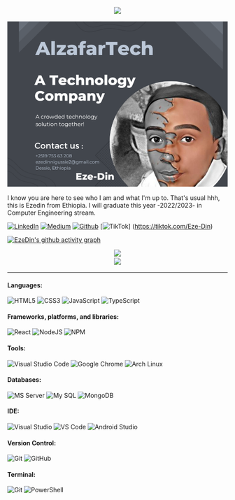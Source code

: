 <p align="center">
  <a href="https://github.com/Eze-Din"><img src="https://readme-typing-svg.herokuapp.com/?lines=I%20am%20Ezedin;A%20Software%20Engineer;FullStack%20Developer;Always%20learning%20new%20tech&font=Pacifico&center=true&width=650&height=120&color=58a6ff&vCenter=true&size=45%22"></a>
</p>

[![GitHub Banner](AlzafarTech.png)](https://alzafartech.wordpress.com)

I know you are here to see who I am and what I'm up to. That's usual hhh, this is Ezedin from Ethiopia. I will graduate this year -2022/2023- in Computer Engineering stream.

[![LinkedIn](https://img.shields.io/badge/linkedin-%230077B5.svg?style=for-the-badge&logo=linkedin&logoColor=white)](https://www.linkedin.com/in/ezedin-nigussie-487190111/)
[![Medium](https://img.shields.io/badge/Medium-12100E?style=for-the-badge&logo=medium&logoColor=white)](https://alzafartech.medium.com/)
[![Github](https://img.shields.io/badge/GitHub-100000?style=for-the-badge&logo=github&logoColor=white)](https://github.com/Eze-Din)
[![TikTok](https://img.shields.io/badge/TikTok-000000?style=for-the-badge&logo=tiktok&logoColor=white)]
(https://tiktok.com/Eze-Din)

[![EzeDin's github activity graph](https://activity-graph.herokuapp.com/graph?username=Eze-Din&theme=dracula)](https://github.com/Eze-Din/github-readme-activity-graph)

<div style="text-align: center">
  <img src="https://github-readme-stats.vercel.app/api?username=Eze-Din&count_private=true&show_icons=true&theme=prussian" width="400">
  <br />
  <img src="https://github-readme-stats.vercel.app/api/top-langs/?username=Eze-Din&hide=php&title_color=ffffff&text_color=c9cacc&icon_color=4AB197&bg_color=1A2B34" />
</div>

---

#### Languages:

![HTML5](https://img.shields.io/badge/html5-%23E34F26.svg?style=for-the-badge&logo=html5&logoColor=white)
![CSS3](https://img.shields.io/badge/css3-%231572B6.svg?style=for-the-badge&logo=css3&logoColor=white)
![JavaScript](https://img.shields.io/badge/javascript-%23323330.svg?style=for-the-badge&logo=javascript&logoColor=%23F7DF1E)
![TypeScript](https://img.shields.io/badge/typescript-%23007ACC.svg?style=for-the-badge&logo=typescript&logoColor=white)

#### Frameworks, platforms, and libraries:

![React](https://img.shields.io/badge/react-%2320232a.svg?style=for-the-badge&logo=react&logoColor=%2361DAFB)
![NodeJS](https://img.shields.io/badge/node.js-6DA55F?style=for-the-badge&logo=node.js&logoColor=white)
![NPM](https://img.shields.io/badge/NPM-%23000000.svg?style=for-the-badge&logo=npm&logoColor=white)

#### Tools:

![Visual Studio Code](https://img.shields.io/badge/Visual%20Studio%20Code-0078d7.svg?style=for-the-badge&logo=visual-studio-code&logoColor=white)
![Google Chrome](https://img.shields.io/badge/Google%20Chrome-4285F4?style=for-the-badge&logo=GoogleChrome&logoColor=white)
![Arch Linux](https://img.shields.io/badge/Arch_Linux-1793D1?style=for-the-badge&logo=arch-linux&logoColor=white)

#### Databases:

![MS Server](https://img.shields.io/badge/Microsoft%20SQL%20Server-CC2927?style=for-the-badge&logo=microsoft%20sql%20server&logoColor=white)
![My SQL](https://img.shields.io/badge/MySQL-005C84?style=for-the-badge&logo=mysql&logoColor=white)
![MongoDB](https://img.shields.io/badge/MongoDB-%234ea94b.svg?style=for-the-badge&logo=mongodb&logoColor=white)

#### IDE:

![Visual Studio](https://img.shields.io/badge/Visual_Studio-5C2D91?style=for-the-badge&logo=visual%20studio&logoColor=white)
![VS Code](https://img.shields.io/badge/Visual_Studio_Code-0078D4?style=for-the-badge&logo=visual%20studio%20code&logoColor=white)
![Android Studio](https://img.shields.io/badge/Android_Studio-3DDC84?style=for-the-badge&logo=android-studio&logoColor=white)

#### Version Control:

![Git](https://img.shields.io/badge/git-%23F05033.svg?style=for-the-badge&logo=git&logoColor=white)
![GitHub](https://img.shields.io/badge/github-%23121011.svg?style=for-the-badge&logo=github&logoColor=white)

#### Terminal:

![Git](https://img.shields.io/badge/GIT-E44C30?style=for-the-badge&logo=git&logoColor=white)
![PowerShell](https://img.shields.io/badge/powershell-5391FE?style=for-the-badge&logo=powershell&logoColor=white)
